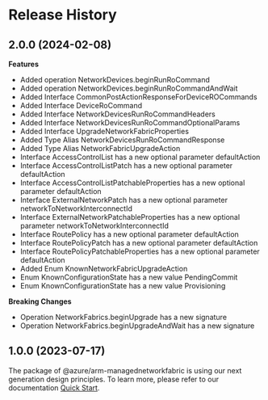 # Release History
    
## 2.0.0 (2024-02-08)
    
**Features**

  - Added operation NetworkDevices.beginRunRoCommand
  - Added operation NetworkDevices.beginRunRoCommandAndWait
  - Added Interface CommonPostActionResponseForDeviceROCommands
  - Added Interface DeviceRoCommand
  - Added Interface NetworkDevicesRunRoCommandHeaders
  - Added Interface NetworkDevicesRunRoCommandOptionalParams
  - Added Interface UpgradeNetworkFabricProperties
  - Added Type Alias NetworkDevicesRunRoCommandResponse
  - Added Type Alias NetworkFabricUpgradeAction
  - Interface AccessControlList has a new optional parameter defaultAction
  - Interface AccessControlListPatch has a new optional parameter defaultAction
  - Interface AccessControlListPatchableProperties has a new optional parameter defaultAction
  - Interface ExternalNetworkPatch has a new optional parameter networkToNetworkInterconnectId
  - Interface ExternalNetworkPatchableProperties has a new optional parameter networkToNetworkInterconnectId
  - Interface RoutePolicy has a new optional parameter defaultAction
  - Interface RoutePolicyPatch has a new optional parameter defaultAction
  - Interface RoutePolicyPatchableProperties has a new optional parameter defaultAction
  - Added Enum KnownNetworkFabricUpgradeAction
  - Enum KnownConfigurationState has a new value PendingCommit
  - Enum KnownConfigurationState has a new value Provisioning

**Breaking Changes**

  - Operation NetworkFabrics.beginUpgrade has a new signature
  - Operation NetworkFabrics.beginUpgradeAndWait has a new signature
    
    
## 1.0.0 (2023-07-17)

The package of @azure/arm-managednetworkfabric is using our next generation design principles. To learn more, please refer to our documentation [Quick Start](https://aka.ms/js-track2-quickstart).
